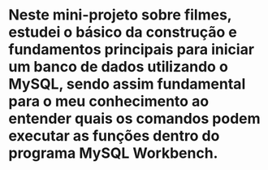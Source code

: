 # Neste mini-projeto sobre filmes,  estudei o básico da construção e fundamentos principais para iniciar um banco de dados utilizando o MySQL, sendo assim fundamental para o meu conhecimento ao entender quais os comandos podem executar as funções dentro do programa MySQL Workbench.
